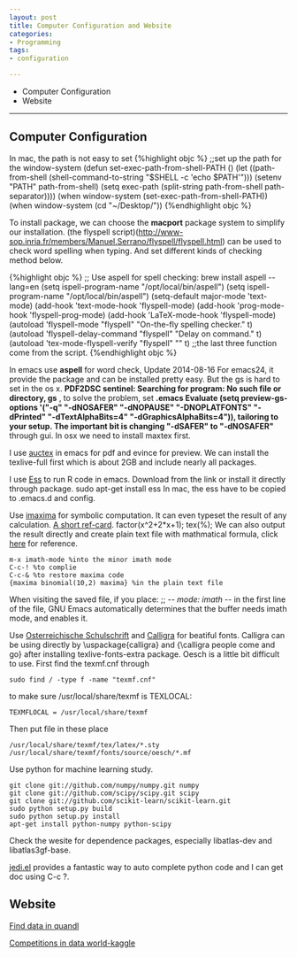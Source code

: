 ```yaml
---
layout: post
title: Computer Configuration and Website
categories:
- Programming
tags:
- configuration

---
```

* Computer Configuration
* Website

---

## Computer Configuration

In mac, the path is not easy to set
{%highlight objc %}
;;set up the path for the window-system
(defun set-exec-path-from-shell-PATH ()
    (let ((path-from-shell (shell-command-to-string "$SHELL -c 'echo $PATH'")))
      (setenv "PATH" path-from-shell)
      (setq exec-path (split-string path-from-shell path-separator))))
(when window-system (set-exec-path-from-shell-PATH))
(when window-system (cd "~/Desktop/"))
{%endhighlight objc %}

To install package, we can choose the **macport** package system to simplify our installation. (the flyspell script)(http://www-sop.inria.fr/members/Manuel.Serrano/flyspell/flyspell.html) can be used to check word spelling when typing. And set different kinds of checking method below.

{%highlight objc %}
;; Use aspell for spell checking: brew install aspell --lang=en
(setq ispell-program-name "/opt/local/bin/aspell")
(setq ispell-program-name "/opt/local/bin/aspell")
(setq-default major-mode 'text-mode)
(add-hook 'text-mode-hook 'flyspell-mode)
(add-hook 'prog-mode-hook 'flyspell-prog-mode)
(add-hook 'LaTeX-mode-hook 'flyspell-mode)
(autoload 'flyspell-mode "flyspell" "On-the-fly spelling checker." t)
(autoload 'flyspell-delay-command "flyspell" "Delay on command." t)
(autoload 'tex-mode-flyspell-verify "flyspell" "" t) 
;;the last three function come from the script.
{%endhighlight objc %}

In emacs use **aspell** for word check, 
Update 2014-08-16 For emacs24, it provide the package and can be installed pretty easy. But the gs is hard to set in the os x. **PDF2DSC sentinel: Searching for program: No such file or directory, gs** , to solve the problem, set **.emacs Evaluate (setq preview-gs-options '("-q" "-dNOSAFER" "-dNOPAUSE" "-DNOPLATFONTS" "-dPrinted" "-dTextAlphaBits=4" "-dGraphicsAlphaBits=4")), tailoring to your setup. The important bit is changing "-dSAFER" to "-dNOSAFER"** through gui. In osx we need to install maxtex first.

I use [auctex](https://www.gnu.org/software/auctex/download-for-unix.html) in emacs for pdf and evince for preview. We can install the texlive-full first which is about 2GB and include nearly all packages.



I use [Ess](http://ess.r-project.org/index.php?Section=download) to run R code in emacs. Download from the link or install it directly through package.
	sudo apt-get install  ess
In mac, the ess have to be copied to .emacs.d and config.


Use [imaxima](https://sites.google.com/site/imaximaimath/download-and-install/easy-install-on-linux) for symbolic computation. It can even typeset the result of any calculation. [A short ref-card](http://hippasus.com/resources/symmath/maximacalc.html).
	factor(x^2+2*x+1);
	tex(%);
We can also output the result directly and create plain text file with mathmatical formula, click [here](https://sites.google.com/site/imaximaimath/imath-overview/tutorial-of-imath) for reference.

	m-x imath-mode %into the minor imath mode
	C-c-! %to complie
	C-c-& %to restore maxima code
	{maxima binomial(10,2) maxima} %in the plain text file


When visiting the saved file, if you place:
;; -*- mode: imath -*-
in the first line of the file, GNU Emacs automatically determines that the buffer needs imath mode, and enables it.

Use [Osterreichische Schulschrift](http://www.tug.dk/FontCatalogue/oesch/) and [Calligra](http://www.tug.dk/FontCatalogue/calligra/) for beatiful fonts. Calligra can be using directly by \uspackage{calligra} and {\calligra people come and go} after installing  texlive-fonts-extra package. Oesch is a little bit difficult to use. First find the texmf.cnf through

	sudo find / -type f -name "texmf.cnf"
	
to make sure /usr/local/share/texmf is TEXLOCAL:

	TEXMFLOCAL = /usr/local/share/texmf
	
Then put file in these place

	/usr/local/share/texmf/tex/latex/*.sty
	/usr/local/share/texmf/fonts/source/oesch/*.mf

Use python for machine learning study.

	git clone git://github.com/numpy/numpy.git numpy
	git clone git://github.com/scipy/scipy.git scipy
	git clone git://github.com/scikit-learn/scikit-learn.git
	sudo python setup.py build
	sudo python setup.py install
	apt-get install python-numpy python-scipy
	
Check the wesite for dependence packages, especially libatlas-dev and libatlas3gf-base.

[jedi.el](http://tkf.github.io/emacs-jedi/latest/) provides a fantastic way to auto complete python code and I can get doc using C-c ?.

## Website
[Find data in quandl](http://quandl.com)

[Competitions in data world-kaggle](http://kaggle.com)


